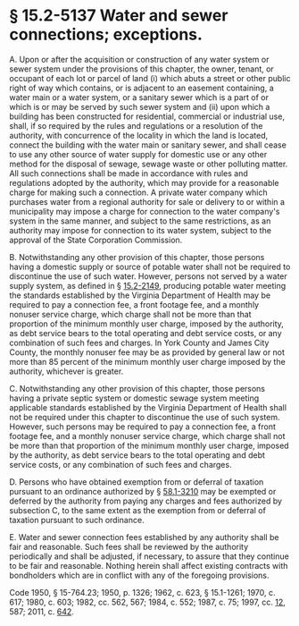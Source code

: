 # § 15.2-5137 Water and sewer connections; exceptions.

<p>A. Upon or after the acquisition or construction of any water system or sewer system under the provisions of this chapter, the owner, tenant, or occupant of each lot or parcel of land (i) which abuts a street or other public right of way which contains, or is adjacent to an easement containing, a water main or a water system, or a sanitary sewer which is a part of or which is or may be served by such sewer system and (ii) upon which a building has been constructed for residential, commercial or industrial use, shall, if so required by the rules and regulations or a resolution of the authority, with concurrence of the locality in which the land is located, connect the building with the water main or sanitary sewer, and shall cease to use any other source of water supply for domestic use or any other method for the disposal of sewage, sewage waste or other polluting matter. All such connections shall be made in accordance with rules and regulations adopted by the authority, which may provide for a reasonable charge for making such a connection. A private water company which purchases water from a regional authority for sale or delivery to or within a municipality may impose a charge for connection to the water company's system in the same manner, and subject to the same restrictions, as an authority may impose for connection to its water system, subject to the approval of the State Corporation Commission.</p><p>B. Notwithstanding any other provision of this chapter, those persons having a domestic supply or source of potable water shall not be required to discontinue the use of such water. However, persons not served by a water supply system, as defined in § <a href='http://law.lis.virginia.gov/vacode/15.2-2149/'>15.2-2149</a>, producing potable water meeting the standards established by the Virginia Department of Health may be required to pay a connection fee, a front footage fee, and a monthly nonuser service charge, which charge shall not be more than that proportion of the minimum monthly user charge, imposed by the authority, as debt service bears to the total operating and debt service costs, or any combination of such fees and charges. In York County and James City County, the monthly nonuser fee may be as provided by general law or not more than 85 percent of the minimum monthly user charge imposed by the authority, whichever is greater.</p><p>C. Notwithstanding any other provision of this chapter, those persons having a private septic system or domestic sewage system meeting applicable standards established by the Virginia Department of Health shall not be required under this chapter to discontinue the use of such system. However, such persons may be required to pay a connection fee, a front footage fee, and a monthly nonuser service charge, which charge shall not be more than that proportion of the minimum monthly user charge, imposed by the authority, as debt service bears to the total operating and debt service costs, or any combination of such fees and charges.</p><p>D. Persons who have obtained exemption from or deferral of taxation pursuant to an ordinance authorized by § <a href='http://law.lis.virginia.gov/vacode/58.1-3210/'>58.1-3210</a> may be exempted or deferred by the authority from paying any charges and fees authorized by subsection C, to the same extent as the exemption from or deferral of taxation pursuant to such ordinance.</p><p>E. Water and sewer connection fees established by any authority shall be fair and reasonable. Such fees shall be reviewed by the authority periodically and shall be adjusted, if necessary, to assure that they continue to be fair and reasonable. Nothing herein shall affect existing contracts with bondholders which are in conflict with any of the foregoing provisions.</p><p>Code 1950, § 15-764.23; 1950, p. 1326; 1962, c. 623, § 15.1-1261; 1970, c. 617; 1980, c. 603; 1982, cc. 562, 567; 1984, c. 552; 1987, c. 75; 1997, cc. <a href='http://lis.virginia.gov/cgi-bin/legp604.exe?971+ful+CHAP0012'>12</a>, 587; 2011, c. <a href='http://lis.virginia.gov/cgi-bin/legp604.exe?111+ful+CHAP0642'>642</a>.</p>